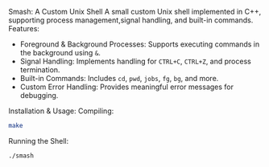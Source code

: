 Smash: A Custom Unix Shell
A small custom Unix shell implemented in C++, supporting process management,signal handling, and built-in commands.
Features:
- Foreground & Background Processes: Supports executing commands in the background using `&`.
- Signal Handling: Implements handling for `CTRL+C`, `CTRL+Z`, and process termination.
- Built-in Commands: Includes `cd`, `pwd`, `jobs`, `fg`, `bg`, and more.
- Custom Error Handling: Provides meaningful error messages for debugging.

Installation & Usage:
Compiling:
```sh
make
```

Running the Shell:
```sh
./smash
```
